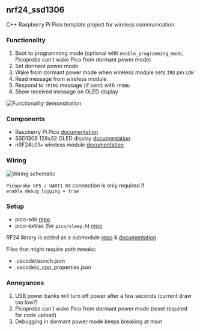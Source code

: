 ## nrf24_ssd1306

C++ Raspberry Pi Pico template project for wireless communication.

### Functionality
1. Boot to programming mode (optional with `enable_programming_mode`, Picoprobe can't wake Pico from dormant power mode)
2. Set dormant power mode
3. Wake from dormant power mode when wireless module sets `IRQ` pin `LOW`
4. Read message from wireless module
5. Respond to `!PING` message (if sent) with `!PONG`
6. Show received message on OLED display

![Functionality demonstration](images/demo.gif)

### Components
* Raspberry Pi Pico [documentation](https://www.raspberrypi.com/documentation/microcontrollers/raspberry-pi-pico.html)
* SSD1306 128x32 OLED display [documentation](https://artofcircuits.com/product/ssd1306-white-0-91-128x32-oled-display-i2c-interface)
* nRF24L01+ wireless module [documentation](https://lastminuteengineers.com/nrf24l01-arduino-wireless-communication/)

### Wiring
![Wiring schematic](/images/wiring_schematic.svg)

`Picoprobe GP5 / UART1 RX` connection is only required if `enable_debug_logging = true`

### Setup
* pico-sdk [repo](https://github.com/raspberrypi/pico-sdk)
* pico-extras (for `pico/sleep.h`) [repo](https://github.com/raspberrypi/pico-extras)

RF24 library is added as a submodule [repo](https://github.com/nRF24/RF24) & [documentation](https://nrf24.github.io/RF24/md_docs_pico_sdk.html)

Files that might require path tweaks:
* .vscode\launch.json
* .vscode\c_cpp_properties.json

### Annoyances
1. USB power banks will turn off power after a few seconds (current draw too low?)
2. Picoprobe can't wake Pico from dormant power mode (reset required for code upload)
3. Debugging in dormant power mode keeps breaking at main
